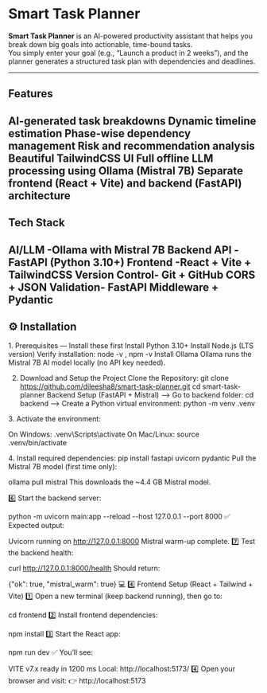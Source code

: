 #  Smart Task Planner

**Smart Task Planner** is an AI-powered productivity assistant that helps you break down big goals into actionable, time-bound tasks.  
You simply enter your goal (e.g., “Launch a product in 2 weeks”), and the planner generates a structured task plan with dependencies and deadlines.

---
## Features

 AI-generated task breakdowns
 Dynamic timeline estimation
 Phase-wise dependency management
 Risk and recommendation analysis
 Beautiful TailwindCSS UI
 Full offline LLM processing using Ollama (Mistral 7B)
 Separate frontend (React + Vite) and backend (FastAPI) architecture
---

## Tech Stack
 AI/LLM	-Ollama with Mistral 7B
 Backend API	-FastAPI (Python 3.10+)
 Frontend	-React + Vite + TailwindCSS
 Version Control-	Git + GitHub
 CORS + JSON Validation-	FastAPI Middleware + Pydantic
---
## ⚙️ Installation
 1️. Prerequisites — Install these first
    Install Python 3.10+
    Install Node.js (LTS version)
       Verify installation: node -v , npm -v
    Install Ollama
      Ollama runs the Mistral 7B AI model locally (no API key needed).

  2.  Download and Setup the Project
    Clone the Repository:
      git clone https://github.com/dileesha8/smart-task-planner.git
    cd smart-task-planner
    Backend Setup (FastAPI + Mistral)
--> Go to backend folder:
     cd backend
--> Create a Python virtual environment:
     python -m venv .venv

  3️. Activate the environment:

On Windows: .venv\Scripts\activate
On Mac/Linux: source .venv/bin/activate

  4️. Install required dependencies:
pip install fastapi uvicorn pydantic
Pull the Mistral 7B model (first time only):

ollama pull mistral
This downloads the ~4.4 GB Mistral model.

6️⃣ Start the backend server:

python -m uvicorn main:app --reload --host 127.0.0.1 --port 8000
✅ Expected output:

Uvicorn running on http://127.0.0.1:8000
Mistral warm-up complete.
7️⃣ Test the backend health:

curl http://127.0.0.1:8000/health
Should return:

{"ok": true, "mistral_warm": true}
💻 4️⃣ Frontend Setup (React + Tailwind + Vite)
1️⃣ Open a new terminal (keep backend running), then go to:

cd frontend
2️⃣ Install frontend dependencies:

npm install
3️⃣ Start the React app:

npm run dev
✅ You’ll see:

VITE v7.x  ready in 1200 ms
Local: http://localhost:5173/
4️⃣ Open your browser and visit:
👉 http://localhost:5173



